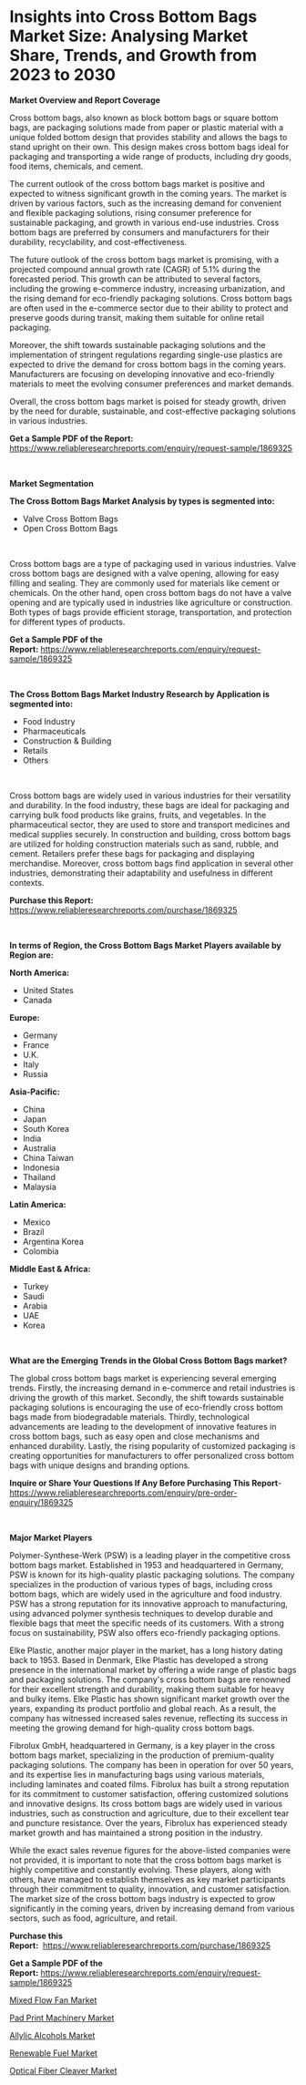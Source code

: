 <p><h1>Insights into Cross Bottom Bags Market Size: Analysing Market Share, Trends, and Growth from 2023 to 2030</h1></p><p><strong>Market Overview and Report Coverage</strong></p>
<p><p>Cross bottom bags, also known as block bottom bags or square bottom bags, are packaging solutions made from paper or plastic material with a unique folded bottom design that provides stability and allows the bags to stand upright on their own. This design makes cross bottom bags ideal for packaging and transporting a wide range of products, including dry goods, food items, chemicals, and cement.</p><p>The current outlook of the cross bottom bags market is positive and expected to witness significant growth in the coming years. The market is driven by various factors, such as the increasing demand for convenient and flexible packaging solutions, rising consumer preference for sustainable packaging, and growth in various end-use industries. Cross bottom bags are preferred by consumers and manufacturers for their durability, recyclability, and cost-effectiveness.</p><p>The future outlook of the cross bottom bags market is promising, with a projected compound annual growth rate (CAGR) of 5.1% during the forecasted period. This growth can be attributed to several factors, including the growing e-commerce industry, increasing urbanization, and the rising demand for eco-friendly packaging solutions. Cross bottom bags are often used in the e-commerce sector due to their ability to protect and preserve goods during transit, making them suitable for online retail packaging.</p><p>Moreover, the shift towards sustainable packaging solutions and the implementation of stringent regulations regarding single-use plastics are expected to drive the demand for cross bottom bags in the coming years. Manufacturers are focusing on developing innovative and eco-friendly materials to meet the evolving consumer preferences and market demands.</p><p>Overall, the cross bottom bags market is poised for steady growth, driven by the need for durable, sustainable, and cost-effective packaging solutions in various industries.</p></p>
<p><strong>Get a Sample PDF of the Report:</strong> <a href="https://www.reliableresearchreports.com/enquiry/request-sample/1869325">https://www.reliableresearchreports.com/enquiry/request-sample/1869325</a></p>
<p>&nbsp;</p>
<p><strong>Market Segmentation</strong></p>
<p><strong>The Cross Bottom Bags Market Analysis by types is segmented into:</strong></p>
<p><ul><li>Valve Cross Bottom Bags</li><li>Open Cross Bottom Bags</li></ul></p>
<p>&nbsp;</p>
<p><p>Cross bottom bags are a type of packaging used in various industries. Valve cross bottom bags are designed with a valve opening, allowing for easy filling and sealing. They are commonly used for materials like cement or chemicals. On the other hand, open cross bottom bags do not have a valve opening and are typically used in industries like agriculture or construction. Both types of bags provide efficient storage, transportation, and protection for different types of products.</p></p>
<p><strong>Get a Sample PDF of the Report:</strong>&nbsp;<a href="https://www.reliableresearchreports.com/enquiry/request-sample/1869325">https://www.reliableresearchreports.com/enquiry/request-sample/1869325</a></p>
<p>&nbsp;</p>
<p><strong>The Cross Bottom Bags Market Industry Research by Application is segmented into:</strong></p>
<p><ul><li>Food Industry</li><li>Pharmaceuticals</li><li>Construction & Building</li><li>Retails</li><li>Others</li></ul></p>
<p>&nbsp;</p>
<p><p>Cross bottom bags are widely used in various industries for their versatility and durability. In the food industry, these bags are ideal for packaging and carrying bulk food products like grains, fruits, and vegetables. In the pharmaceutical sector, they are used to store and transport medicines and medical supplies securely. In construction and building, cross bottom bags are utilized for holding construction materials such as sand, rubble, and cement. Retailers prefer these bags for packaging and displaying merchandise. Moreover, cross bottom bags find application in several other industries, demonstrating their adaptability and usefulness in different contexts.</p></p>
<p><strong>Purchase this Report:</strong>&nbsp; <a href="https://www.reliableresearchreports.com/purchase/1869325">https://www.reliableresearchreports.com/purchase/1869325</a></p>
<p>&nbsp;</p>
<p><strong>In terms of Region, the Cross Bottom Bags Market Players available by Region are:</strong></p>
<p>
    <p> <strong> North America: </strong>
        <ul>
            <li>United States</li>
            <li>Canada</li>
        </ul>
        </p> 
    <p> <strong> Europe: </strong>
        <ul>
            <li>Germany</li>
            <li>France</li>
            <li>U.K.</li>
            <li>Italy</li>
            <li>Russia</li>
        </ul>
        </p> 
    <p> <strong> Asia-Pacific: </strong>
        <ul>
            <li>China</li>
            <li>Japan</li>
            <li>South Korea</li>
            <li>India</li>
            <li>Australia</li>
            <li>China Taiwan</li>
            <li>Indonesia</li>
            <li>Thailand</li>
            <li>Malaysia</li>
        </ul>
        </p> 
    <p> <strong> Latin America: </strong>
        <ul>
            <li>Mexico</li>
            <li>Brazil</li>
            <li>Argentina Korea</li>
            <li>Colombia</li>
        </ul>
        </p> 
    <p> <strong> Middle East & Africa: </strong>
        <ul>
            <li>Turkey</li>
            <li>Saudi</li>
            <li>Arabia</li>
            <li>UAE</li>
            <li>Korea</li>
        </ul>
    </p>
    </p>
<p>&nbsp;</p>
<p><strong>What are the Emerging Trends in the Global Cross Bottom Bags market?</strong></p>
<p><p>The global cross bottom bags market is experiencing several emerging trends. Firstly, the increasing demand in e-commerce and retail industries is driving the growth of this market. Secondly, the shift towards sustainable packaging solutions is encouraging the use of eco-friendly cross bottom bags made from biodegradable materials. Thirdly, technological advancements are leading to the development of innovative features in cross bottom bags, such as easy open and close mechanisms and enhanced durability. Lastly, the rising popularity of customized packaging is creating opportunities for manufacturers to offer personalized cross bottom bags with unique designs and branding options.</p></p>
<p><strong>Inquire or Share Your Questions If Any Before Purchasing This Report</strong>- <a href="https://www.reliableresearchreports.com/enquiry/pre-order-enquiry/1869325">https://www.reliableresearchreports.com/enquiry/pre-order-enquiry/1869325</a></p>
<p>&nbsp;</p>
<p><strong>Major Market Players</strong></p>
<p><p>Polymer-Synthese-Werk (PSW) is a leading player in the competitive cross bottom bags market. Established in 1953 and headquartered in Germany, PSW is known for its high-quality plastic packaging solutions. The company specializes in the production of various types of bags, including cross bottom bags, which are widely used in the agriculture and food industry. PSW has a strong reputation for its innovative approach to manufacturing, using advanced polymer synthesis techniques to develop durable and flexible bags that meet the specific needs of its customers. With a strong focus on sustainability, PSW also offers eco-friendly packaging options.</p><p>Elke Plastic, another major player in the market, has a long history dating back to 1953. Based in Denmark, Elke Plastic has developed a strong presence in the international market by offering a wide range of plastic bags and packaging solutions. The company's cross bottom bags are renowned for their excellent strength and durability, making them suitable for heavy and bulky items. Elke Plastic has shown significant market growth over the years, expanding its product portfolio and global reach. As a result, the company has witnessed increased sales revenue, reflecting its success in meeting the growing demand for high-quality cross bottom bags.</p><p>Fibrolux GmbH, headquartered in Germany, is a key player in the cross bottom bags market, specializing in the production of premium-quality packaging solutions. The company has been in operation for over 50 years, and its expertise lies in manufacturing bags using various materials, including laminates and coated films. Fibrolux has built a strong reputation for its commitment to customer satisfaction, offering customized solutions and innovative designs. Its cross bottom bags are widely used in various industries, such as construction and agriculture, due to their excellent tear and puncture resistance. Over the years, Fibrolux has experienced steady market growth and has maintained a strong position in the industry.</p><p>While the exact sales revenue figures for the above-listed companies were not provided, it is important to note that the cross bottom bags market is highly competitive and constantly evolving. These players, along with others, have managed to establish themselves as key market participants through their commitment to quality, innovation, and customer satisfaction. The market size of the cross bottom bags industry is expected to grow significantly in the coming years, driven by increasing demand from various sectors, such as food, agriculture, and retail.</p></p>
<p><strong>Purchase this Report:</strong>&nbsp;&nbsp;<a href="https://www.reliableresearchreports.com/purchase/1869325">https://www.reliableresearchreports.com/purchase/1869325</a></p>
<p></p>
<p><strong>Get a Sample PDF of the Report:</strong>&nbsp;<a href="https://www.reliableresearchreports.com/enquiry/request-sample/1869325">https://www.reliableresearchreports.com/enquiry/request-sample/1869325</a></p>
<p><p><a href="https://medium.com/@kartik.reportprime/mixed-flow-fan-market-analysis-and-sze-forecasted-for-period-from-2023-to-2030-3598041b6fad">Mixed Flow Fan Market</a></p><p><a href="https://medium.com/@subhamgillrp23/pad-print-machinery-market-insights-into-market-cagr-market-trends-and-growth-strategies-bee974b9f36a">Pad Print Machinery Market</a></p><p><a href="https://github.com/deliacustodio40/Market-Research-Report-List-1/blob/main/allylic-alcohols-market.md">Allylic Alcohols Market</a></p><p><a href="https://github.com/maliyahmorrow6654/Market-Research-Report-List-1/blob/main/renewable-fuel-market.md">Renewable Fuel Market</a></p><p><a href="https://medium.com/@yuvicharp23/optical-fiber-cleaver-market-competitive-analysis-market-trends-and-forecast-to-2030-541b2ba98d05">Optical Fiber Cleaver Market</a></p></p>